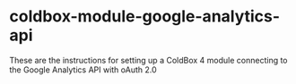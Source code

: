 coldbox-module-google-analytics-api
===================================

These are the instructions for setting up a ColdBox 4 module connecting to the Google Analytics API with oAuth 2.0
